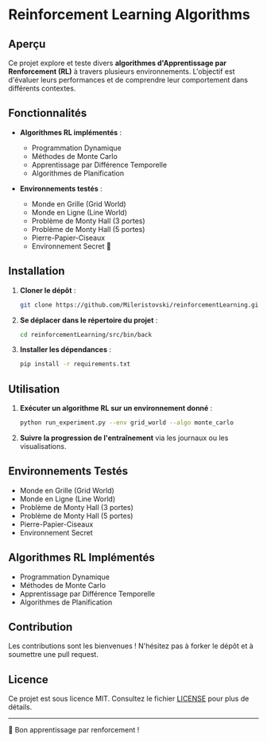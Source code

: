 # Reinforcement Learning Algorithms

## Aperçu

Ce projet explore et teste divers **algorithmes d'Apprentissage par Renforcement (RL)** à travers plusieurs environnements. L'objectif est d'évaluer leurs performances et de comprendre leur comportement dans différents contextes.

## Fonctionnalités

- **Algorithmes RL implémentés** :
  - Programmation Dynamique
  - Méthodes de Monte Carlo
  - Apprentissage par Différence Temporelle
  - Algorithmes de Planification
  
- **Environnements testés** :
  - Monde en Grille (Grid World)
  - Monde en Ligne (Line World)
  - Problème de Monty Hall (3 portes)
  - Problème de Monty Hall (5 portes)
  - Pierre-Papier-Ciseaux
  - Environnement Secret 🚀

## Installation

1. **Cloner le dépôt** :
   ```bash
   git clone https://github.com/Mileristovski/reinforcementLearning.git
   ```
2. **Se déplacer dans le répertoire du projet** :
   ```bash
   cd reinforcementLearning/src/bin/back
   ```
3. **Installer les dépendances** :
   ```bash
   pip install -r requirements.txt
   ```

## Utilisation

1. **Exécuter un algorithme RL sur un environnement donné** :
   ```bash
   python run_experiment.py --env grid_world --algo monte_carlo
   ```
2. **Suivre la progression de l'entraînement** via les journaux ou les visualisations.

## Environnements Testés
- Monde en Grille (Grid World)
- Monde en Ligne (Line World)
- Problème de Monty Hall (3 portes)
- Problème de Monty Hall (5 portes)
- Pierre-Papier-Ciseaux
- Environnement Secret

## Algorithmes RL Implémentés
- Programmation Dynamique
- Méthodes de Monte Carlo
- Apprentissage par Différence Temporelle
- Algorithmes de Planification

## Contribution

Les contributions sont les bienvenues ! N'hésitez pas à forker le dépôt et à soumettre une pull request.

## Licence

Ce projet est sous licence MIT. Consultez le fichier [LICENSE](LICENSE) pour plus de détails.

---

🚀 Bon apprentissage par renforcement !

